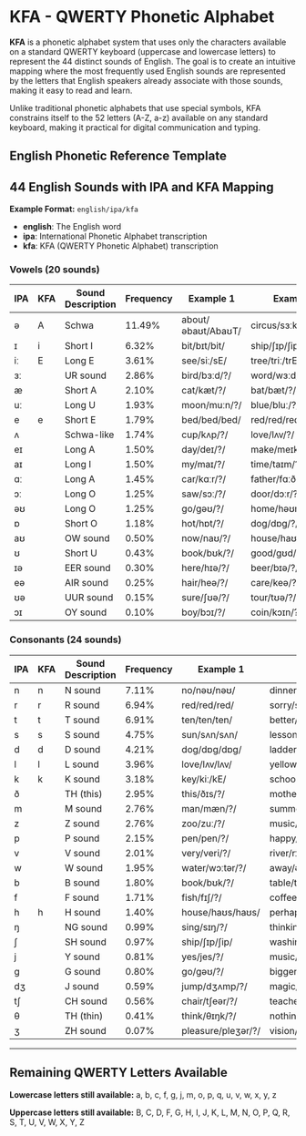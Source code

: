 # KFA - QWERTY Phonetic Alphabet

**KFA** is a phonetic alphabet system that uses only the characters available on a standard QWERTY keyboard (uppercase and lowercase letters) to represent the 44 distinct sounds of English. The goal is to create an intuitive mapping where the most frequently used English sounds are represented by the letters that English speakers already associate with those sounds, making it easy to read and learn.

Unlike traditional phonetic alphabets that use special symbols, KFA constrains itself to the 52 letters (A-Z, a-z) available on any standard keyboard, making it practical for digital communication and typing.

## English Phonetic Reference Template
## 44 English Sounds with IPA and KFA Mapping

**Example Format:** `english/ipa/kfa`
- **english**: The English word
- **ipa**: International Phonetic Alphabet transcription  
- **kfa**: KFA (QWERTY Phonetic Alphabet) transcription

### Vowels (20 sounds)

| IPA | KFA | Sound Description | Frequency | Example 1 | Example 2 | Example 3 |
|-----|-----|-------------------|-----------|-----------|-----------|-----------|
| ə | A | Schwa | 11.49% | about/əbaʊt/AbaʊT/ | circus/sɜːkəs/sɜːkAs/ | taken/teɪkən/teɪkAn/ |
| ɪ | i | Short I | 6.32% | bit/bɪt/bit/ | ship/ʃɪp/ʃip/ | gym/dʒɪm/dʒim/ |
| iː | E | Long E | 3.61% | see/siː/sE/ | tree/triː/trE/ | key/kiː/kE/ |
| ɜː |  | UR sound | 2.86% | bird/bɜːd/?/ | word/wɜːd/?/ | nurse/nɜːs/?/ |
| æ |  | Short A | 2.10% | cat/kæt/?/ | bat/bæt/?/ | hand/hænd/?/ |
| uː |  | Long U | 1.93% | moon/muːn/?/ | blue/bluː/?/ | food/fuːd/?/ |
| e | e | Short E | 1.79% | bed/bed/bed/ | red/red/red/ | bread/bred/bred/ |
| ʌ |  | Schwa-like | 1.74% | cup/kʌp/?/ | love/lʌv/?/ | blood/blʌd/?/ |
| eɪ |  | Long A | 1.50% | day/deɪ/?/ | make/meɪk/?/ | rain/reɪn/?/ |
| aɪ |  | Long I | 1.50% | my/maɪ/?/ | time/taɪm/?/ | fly/flaɪ/?/ |
| ɑː |  | Long A | 1.45% | car/kɑːr/?/ | father/fɑːðər/?/ | palm/pɑːm/?/ |
| ɔː |  | Long O | 1.25% | saw/sɔː/?/ | door/dɔːr/?/ | bought/bɔːt/?/ |
| əʊ |  | Long O | 1.25% | go/gəʊ/?/ | home/həʊm/?/ | boat/bəʊt/?/ |
| ɒ |  | Short O | 1.18% | hot/hɒt/?/ | dog/dɒg/?/ | wash/wɒʃ/?/ |
| aʊ |  | OW sound | 0.50% | now/naʊ/?/ | house/haʊs/?/ | cloud/klaʊd/?/ |
| ʊ |  | Short U | 0.43% | book/bʊk/?/ | good/gʊd/?/ | put/pʊt/?/ |
| ɪə |  | EER sound | 0.30% | here/hɪə/?/ | beer/bɪə/?/ | deer/dɪə/?/ |
| eə |  | AIR sound | 0.25% | hair/heə/?/ | care/keə/?/ | bear/beə/?/ |
| ʊə |  | UUR sound | 0.15% | sure/ʃʊə/?/ | tour/tʊə/?/ | pure/pjʊə/?/ |
| ɔɪ |  | OY sound | 0.10% | boy/bɔɪ/?/ | coin/kɔɪn/?/ | voice/vɔɪs/?/ |

### Consonants (24 sounds)

| IPA | KFA | Sound Description | Frequency | Example 1 | Example 2 | Example 3 |
|-----|-----|-------------------|-----------|-----------|-----------|-----------|
| n | n | N sound | 7.11% | no/nəʊ/nəʊ/ | dinner/dɪnər/dinAr/ | sun/sʌn/sʌn/ |
| r | r | R sound | 6.94% | red/red/red/ | sorry/sɒri/sɒri/ | car/kɑːr/kɑr/ |
| t | t | T sound | 6.91% | ten/ten/ten/ | better/betər/beter/ | cat/kæt/kæt/ |
| s | s | S sound | 4.75% | sun/sʌn/sʌn/ | lesson/lesən/lesen/ | bus/bʌs/bʌs/ |
| d | d | D sound | 4.21% | dog/dɒg/dɒg/ | ladder/lædər/læder/ | red/red/red/ |
| l | l | L sound | 3.96% | love/lʌv/lʌv/ | yellow/jeləʊ/jelAʊ/ | call/kɔːl/kɔl/ |
| k | k | K sound | 3.18% | key/kiː/kE/ | school/skuːl/skul/ | book/bʊk/bʊk/ |
| ð |  | TH (this) | 2.95% | this/ðɪs/?/ | mother/mʌðər/?/ | breathe/briːð/?/ |
| m |  | M sound | 2.76% | man/mæn/?/ | summer/sʌmər/?/ | time/taɪm/?/ |
| z |  | Z sound | 2.76% | zoo/zuː/?/ | music/mjuːzɪk/?/ | eyes/aɪz/?/ |
| p |  | P sound | 2.15% | pen/pen/?/ | happy/hæpi/?/ | cup/kʌp/?/ |
| v |  | V sound | 2.01% | very/veri/?/ | river/rɪvər/?/ | love/lʌv/?/ |
| w |  | W sound | 1.95% | water/wɔːtər/?/ | away/əweɪ/?/ | quick/kwɪk/?/ |
| b |  | B sound | 1.80% | book/bʊk/?/ | table/teɪbəl/?/ | job/dʒɒb/?/ |
| f |  | F sound | 1.71% | fish/fɪʃ/?/ | coffee/kɒfi/?/ | leaf/liːf/?/ |
| h | h | H sound | 1.40% | house/haʊs/haʊs/ | perhaps/pərhæps/perhAps/ | hello/heləʊ/helAʊ/ |
| ŋ |  | NG sound | 0.99% | sing/sɪŋ/?/ | thinking/θɪŋkɪŋ/?/ | long/lɒŋ/?/ |
| ʃ |  | SH sound | 0.97% | ship/ʃɪp/ʃip/ | washing/wɒʃɪŋ/?/ | fish/fɪʃ/?/ |
| j |  | Y sound | 0.81% | yes/jes/?/ | music/mjuːzɪk/?/ | few/fjuː/?/ |
| g |  | G sound | 0.80% | go/gəʊ/?/ | bigger/bɪgər/?/ | bag/bæg/?/ |
| dʒ |  | J sound | 0.59% | jump/dʒʌmp/?/ | magic/mædʒɪk/?/ | bridge/brɪdʒ/?/ |
| tʃ |  | CH sound | 0.56% | chair/tʃeər/?/ | teacher/tiːtʃər/?/ | watch/wɒtʃ/?/ |
| θ |  | TH (thin) | 0.41% | think/θɪŋk/?/ | nothing/nʌθɪŋ/?/ | path/pɑːθ/?/ |
| ʒ |  | ZH sound | 0.07% | pleasure/pleʒər/?/ | vision/vɪʒən/?/ | beige/beɪʒ/?/ |

---

## Remaining QWERTY Letters Available

**Lowercase letters still available:** a, b, c, f, g, j, m, o, p, q, u, v, w, x, y, z

**Uppercase letters still available:** B, C, D, F, G, H, I, J, K, L, M, N, O, P, Q, R, S, T, U, V, W, X, Y, Z
